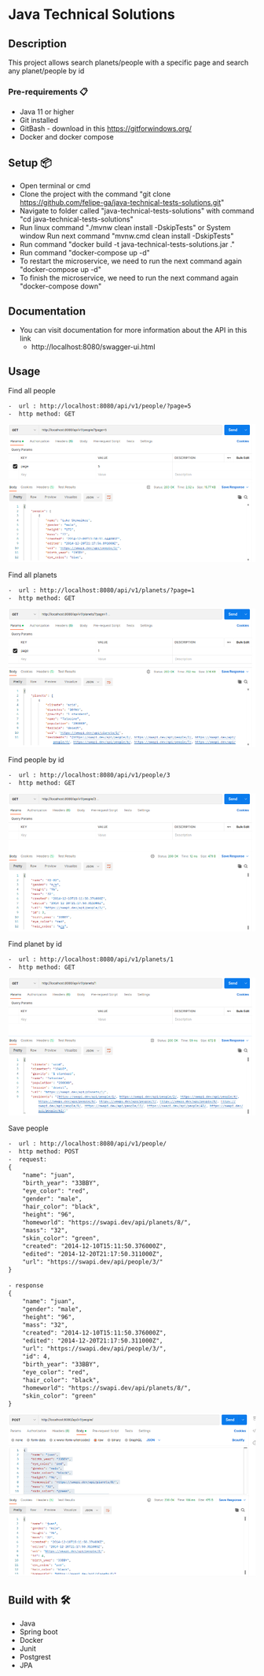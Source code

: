# Java Technical Solutions

## Description
This project allows search planets/people with a specific page and search any planet/people by id

### Pre-requirements 📋
- Java 11 or higher
- Git installed
- GitBash - download in this https://gitforwindows.org/
- Docker and docker compose


## Setup 📦
- Open terminal or cmd
- Clone the project with the command "git clone https://github.com/felipe-ga/java-technical-tests-solutions.git"
- Navigate to folder called "java-technical-tests-solutions" with command "cd java-technical-tests-solutions"
- Run linux command  "./mvnw clean install -DskipTests" or System window Run next command  "mvnw.cmd clean install -DskipTests"
- Run command "docker build -t java-technical-tests-solutions.jar ."
- Run command "docker-compose up -d"
- To restart the microservice, we need to run the next command again "docker-compose up -d"
- To finish the microservice, we need to run the next command again "docker-compose down"


## Documentation
- You can visit documentation for more information about the API in this link
    - http://localhost:8080/swagger-ui.html


## Usage

Find all people

    -  url : http://localhost:8080/api/v1/people/?page=5
    -  http method: GET

![getAllPeople](img/getAllPeople.png)


Find all planets

    -  url : http://localhost:8080/api/v1/planets/?page=1
    -  http method: GET

![getAllPlanets](img/getAllPlanets.png)


Find people by id

    -  url : http://localhost:8080/api/v1/people/3
    -  http method: GET

![getPeopleById](img/getPeopleById.png)


Find planet by id

    -  url : http://localhost:8080/api/v1/planets/1
    -  http method: GET

![getPlanetById](img/getPlanetById.png)


Save people

    -  url : http://localhost:8080/api/v1/people/
    -  http method: POST
    -  request:
    {
        "name": "juan",
        "birth_year": "33BBY",
        "eye_color": "red",
        "gender": "male",
        "hair_color": "black",
        "height": "96", 
        "homeworld": "https://swapi.dev/api/planets/8/",
        "mass": "32", 
        "skin_color": "green", 
        "created": "2014-12-10T15:11:50.376000Z", 
        "edited": "2014-12-20T21:17:50.311000Z", 
        "url": "https://swapi.dev/api/people/3/"
    }

    - response
    {
        "name": "juan",
        "gender": "male",
        "height": "96",
        "mass": "32",
        "created": "2014-12-10T15:11:50.376000Z",
        "edited": "2014-12-20T21:17:50.311000Z",
        "url": "https://swapi.dev/api/people/3/",
        "id": 4,
        "birth_year": "33BBY",
        "eye_color": "red",
        "hair_color": "black",
        "homeworld": "https://swapi.dev/api/planets/8/",
        "skin_color": "green"
    }

![savePeople](img/savePeople.png)


## Build with 🛠️
- Java
- Spring boot
- Docker
- Junit
- Postgrest
- JPA